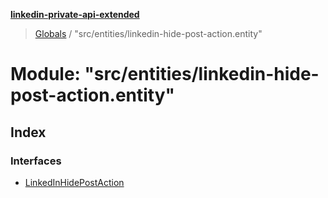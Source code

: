 **[linkedin-private-api-extended](../README.md)**

> [Globals](../globals.md) / "src/entities/linkedin-hide-post-action.entity"

# Module: "src/entities/linkedin-hide-post-action.entity"

## Index

### Interfaces

* [LinkedInHidePostAction](../interfaces/_src_entities_linkedin_hide_post_action_entity_.linkedinhidepostaction.md)

